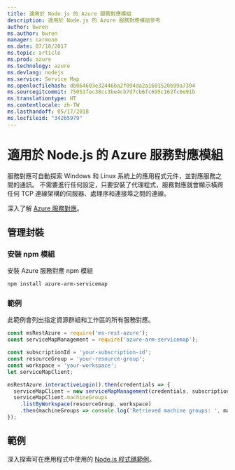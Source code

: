 ```yaml
---
title: 適用於 Node.js 的 Azure 服務對應模組
description: 適用於 Node.js 的 Azure 服務對應模組參考
author: bwren
ms.author: bwren
manager: carmonm
ms.date: 07/18/2017
ms.topic: article
ms.prod: azure
ms.technology: azure
ms.devlang: nodejs
ms.service: Service Map
ms.openlocfilehash: db064603e32446ba2f094da2a1601520b99a7304
ms.sourcegitcommit: 75051fec38cc3be4cb7d7cb6fc695c162fc0e91b
ms.translationtype: HT
ms.contentlocale: zh-TW
ms.lasthandoff: 05/17/2018
ms.locfileid: "34265979"
---
```

# <a name="azure-service-map-modules-for-nodejs"></a>適用於 Node.js 的 Azure 服務對應模組

服務對應可自動探索 Windows 和 Linux 系統上的應用程式元件，並對應服務之間的通訊。 不需要進行任何設定，只要安裝了代理程式，服務對應就會顯示橫跨任何 TCP 連線架構的伺服器、處理序和連接埠之間的連線。

深入了解 [Azure 服務對應](https://docs.microsoft.com/azure/operations-management-suite/operations-management-suite-service-map)。

## <a name="management-package"></a>管理封裝

### <a name="install-the-npm-module"></a>安裝 npm 模組

安裝 Azure 服務對應 npm 模組

```bash
npm install azure-arm-servicemap
```

### <a name="example"></a>範例

此範例會列出指定資源群組和工作區的所有服務對應。

```javascript
const msRestAzure = require('ms-rest-azure');
const serviceMapManagement = require('azure-arm-servicemap');

const subscriptionId = 'your-subscription-id';
const resourceGroup = 'your-resource-group';
const workspace = 'your-workspace';
let serviceMapClient;

msRestAzure.interactiveLogin().then(credentials => {
  serviceMapClient = new serviceMapManagement(credentials, subscriptionId);
  serviceMapClient.machineGroups
    .listByWorkspace(resourceGroup, workspace)
    .then(machineGroups => console.log('Retrieved machine groups: ', machineGroups));
});
```

## <a name="samples"></a>範例

深入探索可在應用程式中使用的 [Node.js 程式碼範例](https://azure.microsoft.com/resources/samples/?platform=nodejs)。
